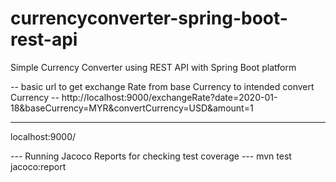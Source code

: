 # currencyconverter-spring-boot-rest-api
Simple Currency Converter using REST API with Spring Boot platform



-- basic url to get exchange Rate from base Currency to intended convert Currency --
http://localhost:9000/exchangeRate?date=2020-01-18&baseCurrency=MYR&convertCurrency=USD&amount=1

--- 
localhost:9000/


--- Running Jacoco Reports for checking test coverage ---
mvn test jacoco:report
